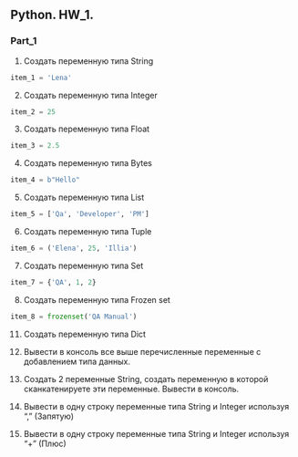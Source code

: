 ## Python. HW_1. 
### Part_1


1. Создать переменную типа String 
```py
item_1 = 'Lena'
```
2. Создать переменную типа Integer
```py
item_2 = 25
```
3. Создать переменную типа Float
```py
item_3 = 2.5
```
4. Создать переменную типа Bytes
```py
item_4 = b"Hello"
```
5. Создать переменную типа List
```py
item_5 = ['Qa', 'Developer', 'PM']
```
6. Создать переменную типа Tuple
```py
item_6 = ('Elena', 25, 'Illia')
```
7. Создать переменную типа Set
```py
item_7 = {'QA', 1, 2}
```
8. Создать переменную типа Frozen set
```py
item_8 = frozenset('QA Manual')
```
11) Создать переменную типа Dict

10) Вывести в консоль все выше перечисленные переменные с добавлением типа данных.

11) Создать 2 переменные String, создать переменную в которой сканкатенируете эти переменные. Вывести в консоль.
12) Вывести в одну строку переменные типа String и Integer используя “,” (Запятую)
13) Вывести в одну строку переменные типа String и Integer используя “+” (Плюс)
